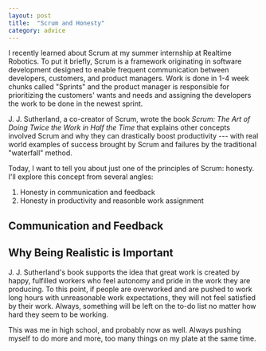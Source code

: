 ```yaml
---
layout: post
title:  "Scrum and Honesty"
category: advice
---
```

I recently learned about Scrum at my summer internship at Realtime Robotics. To put it briefly, Scrum is a framework originating in software development designed to enable frequent communication between developers, customers, and product managers. Work is done in 1-4 week chunks called "Sprints" and the product manager is responsible for prioritizing the customers' wants and needs and assigning the developers the work to be done in the newest sprint. 

J. J. Sutherland, a co-creator of Scrum, wrote the book *Scrum: The Art of Doing Twice the Work in Half the Time* that explains other concepts involved Scrum and why they can drastically boost productivity --- with real world examples of success brought by Scrum and failures by the traditional "waterfall" method. 

Today, I want to tell you about just one of the principles of Scrum: honesty. I'll explore this concept from several angles:
  1. Honesty in communication and feedback
  2. Honesty in productivity and reasonble work assignment

## Communication and Feedback



## Why Being Realistic is Important

J. J. Sutherland's book supports the idea that great work is created by happy, fulfilled workers who feel autonomy and pride in the work they are producing. To this point, if people are overworked and are pushed to work long hours with unreasonable work expectations, they will not feel satisfied by their work. Always, something will be left on the to-do list no matter how hard they seem to be working.

This was me in high school, and probably now as well. Always pushing myself to do more and more, too many things on my plate at the same time. 
